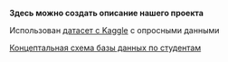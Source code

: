 **Здесь можно создать описание нашего проекта**

Использован [датасет с Kaggle](https://www.kaggle.com/datasets/abdullah0a/student-dropout-analysis-and-prediction-dataset) c опросными данными


[Концептальная схема базы данных по студентам](https://drive.google.com/file/d/1up-pHYgRnpuUeZ46K-X7zxkanIEcnq3-/view?usp=sharing) 
